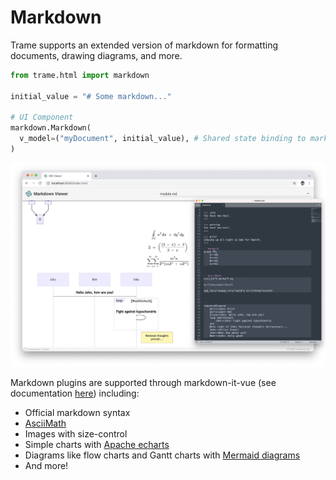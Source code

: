 # Markdown
Trame supports an extended version of markdown for formatting documents, drawing diagrams, and more.

```python
from trame.html import markdown

initial_value = "# Some markdown..."

# UI Component
markdown.Markdown(
  v_model=("myDocument", initial_value), # Shared state binding to markdown
)
```

![Simple example](markdown.jpg)

Markdown plugins are supported through markdown-it-vue (see documentation [here](http://www.aqcoder.com/markdown)) including:

- Official markdown syntax
- [AsciiMath](http://asciimath.org/)
- Images with size-control
- Simple charts with [Apache echarts](https://echarts.apache.org/examples/en/index.html)
- Diagrams like flow charts and Gantt charts with [Mermaid diagrams](https://mermaid.live)
- And more!
